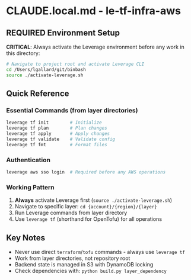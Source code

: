# CLAUDE.local.md - le-tf-infra-aws

## REQUIRED Environment Setup

**CRITICAL**: Always activate the Leverage environment before any work in this directory:

```bash
# Navigate to project root and activate Leverage CLI
cd /Users/lgallard/git/binbash
source ./activate-leverage.sh
```

## Quick Reference

### Essential Commands (from layer directories)
```bash
leverage tf init        # Initialize
leverage tf plan        # Plan changes
leverage tf apply       # Apply changes
leverage tf validate    # Validate config
leverage tf fmt         # Format files
```

### Authentication
```bash
leverage aws sso login  # Required before any AWS operations
```

### Working Pattern
1. **Always** activate Leverage first (`source ./activate-leverage.sh`)
2. Navigate to specific layer: `cd {account}/{region}/{layer}`
3. Run Leverage commands from layer directory
4. Use `leverage tf` (shorthand for OpenTofu) for all operations

## Key Notes
- Never use direct `terraform`/`tofu` commands - always use `leverage tf`
- Work from layer directories, not repository root
- Backend state is managed in S3 with DynamoDB locking
- Check dependencies with: `python build.py layer_dependency`